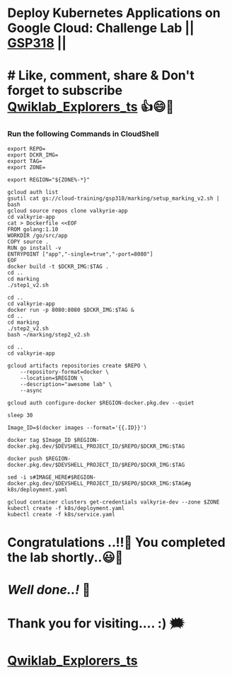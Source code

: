 # Deploy Kubernetes Applications on Google Cloud: Challenge Lab || [GSP318](https://www.cloudskillsboost.google/focuses/10457?parent=catalog) ||

# # Like, comment, share & Don't forget to subscribe [Qwiklab_Explorers_ts](https://youtube.com/@titashshil?si=RgamNu1dc9jVIbJN) 👍😄🤝

### Run the following Commands in CloudShell

```
export REPO=
export DCKR_IMG=
export TAG=
export ZONE=
```
```
export REGION="${ZONE%-*}"

gcloud auth list
gsutil cat gs://cloud-training/gsp318/marking/setup_marking_v2.sh | bash
gcloud source repos clone valkyrie-app
cd valkyrie-app
cat > Dockerfile <<EOF
FROM golang:1.10
WORKDIR /go/src/app
COPY source .
RUN go install -v
ENTRYPOINT ["app","-single=true","-port=8080"]
EOF
docker build -t $DCKR_IMG:$TAG .
cd ..
cd marking
./step1_v2.sh

cd ..
cd valkyrie-app
docker run -p 8080:8080 $DCKR_IMG:$TAG &
cd ..
cd marking
./step2_v2.sh
bash ~/marking/step2_v2.sh

cd ..
cd valkyrie-app

gcloud artifacts repositories create $REPO \
    --repository-format=docker \
    --location=$REGION \
    --description="awesome lab" \
    --async 

gcloud auth configure-docker $REGION-docker.pkg.dev --quiet

sleep 30

Image_ID=$(docker images --format='{{.ID}}')

docker tag $Image_ID $REGION-docker.pkg.dev/$DEVSHELL_PROJECT_ID/$REPO/$DCKR_IMG:$TAG

docker push $REGION-docker.pkg.dev/$DEVSHELL_PROJECT_ID/$REPO/$DCKR_IMG:$TAG

sed -i s#IMAGE_HERE#$REGION-docker.pkg.dev/$DEVSHELL_PROJECT_ID/$REPO/$DCKR_IMG:$TAG#g k8s/deployment.yaml

gcloud container clusters get-credentials valkyrie-dev --zone $ZONE
kubectl create -f k8s/deployment.yaml
kubectl create -f k8s/service.yaml
```

# Congratulations ..!!🎉  You completed the lab shortly..😃💯

# *Well done..!* 👏

# Thank you for visiting.... :) 🗯️

# [Qwiklab_Explorers_ts](https://youtube.com/@titashshil?si=RgamNu1dc9jVIbJN)
